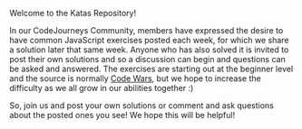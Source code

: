Welcome to the Katas Repository!

In our CodeJourneys Community, members have expressed the desire to have common JavaScript exercises posted each week,
for which we share a solution later that same week. Anyone who has also solved it is invited to post their own solutions
and so a discussion can begin and questions can be asked and answered. The exercises are starting out at the beginner 
level and the source is normally [Code Wars](https://www.codewars.com), but we hope to increase the difficulty as we all grow in our abilities
together :) 

So, join us and post your own solutions or comment and ask questions about the posted ones you see! We hope this will be
helpful!
